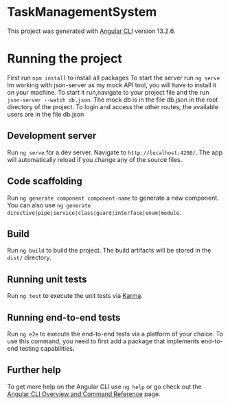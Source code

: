 # TaskManagementSystem

This project was generated with [Angular CLI](https://github.com/angular/angular-cli) version 13.2.6.

# Running the project
First run `npm install` to install all packages
To start the server run `ng serve`
Im working with json-server as my mock API tool, you will have to install it on your machine. To start it run,navigate to your project file and the run  `json-server --watch db.json`. 
The mock db is in the file db.json in the root directory of the project.
To login and access the other routes, the available users are in the file db.json

## Development server

Run `ng serve` for a dev server. Navigate to `http://localhost:4200/`. The app will automatically reload if you change any of the source files.

## Code scaffolding

Run `ng generate component component-name` to generate a new component. You can also use `ng generate directive|pipe|service|class|guard|interface|enum|module`.

## Build

Run `ng build` to build the project. The build artifacts will be stored in the `dist/` directory.

## Running unit tests

Run `ng test` to execute the unit tests via [Karma](https://karma-runner.github.io).

## Running end-to-end tests

Run `ng e2e` to execute the end-to-end tests via a platform of your choice. To use this command, you need to first add a package that implements end-to-end testing capabilities.

## Further help

To get more help on the Angular CLI use `ng help` or go check out the [Angular CLI Overview and Command Reference](https://angular.io/cli) page.
